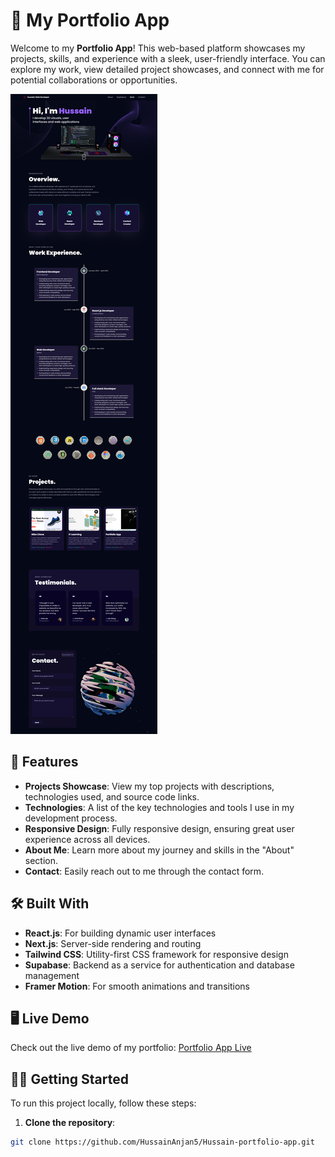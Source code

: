 # 🚀 My Portfolio App

Welcome to my **Portfolio App**! This web-based platform showcases my projects, skills, and experience with a sleek, user-friendly interface. You can explore my work, view detailed project showcases, and connect with me for potential collaborations or opportunities.


![Projects Page](./screenshot/screencapture-localhost-5173-2024-09-19-03_24_02.png)
## 🎨 Features

- **Projects Showcase**: View my top projects with descriptions, technologies used, and source code links.
- **Technologies**: A list of the key technologies and tools I use in my development process.
- **Responsive Design**: Fully responsive design, ensuring great user experience across all devices.
- **About Me**: Learn more about my journey and skills in the "About" section.
- **Contact**: Easily reach out to me through the contact form.

## 🛠️ Built With

- **React.js**: For building dynamic user interfaces
- **Next.js**: Server-side rendering and routing
- **Tailwind CSS**: Utility-first CSS framework for responsive design
- **Supabase**: Backend as a service for authentication and database management
- **Framer Motion**: For smooth animations and transitions

## 🖥️ Live Demo

Check out the live demo of my portfolio: [Portfolio App Live](https://github.com/HussainAnjan5/Hussain-portfolio-app.vercel.app)

## 🧑‍💻 Getting Started

To run this project locally, follow these steps:

1. **Clone the repository**:

```bash
git clone https://github.com/HussainAnjan5/Hussain-portfolio-app.git
